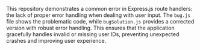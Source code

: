 This repository demonstrates a common error in Express.js route handlers: the lack of proper error handling when dealing with user input. The `bug.js` file shows the problematic code, while `bugSolution.js` provides a corrected version with robust error handling.  This ensures that the application gracefully handles invalid or missing user IDs, preventing unexpected crashes and improving user experience.